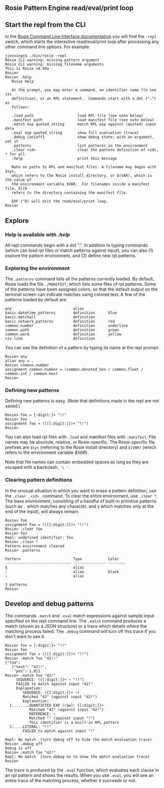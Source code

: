 ## Rosie Pattern Engine read/eval/print loop

## Start the repl from the CLI

In the [Rosie Command Line Interface documentation](cli.md) you will find the
`-repl` switch, which starts the interactive read/eval/print loop after
processing any other command line options.  For example:

```
jjennings$ ./bin/rosie -repl
Rosie CLI warning: missing pattern argument
Rosie CLI warning: missing filename arguments
This is Rosie v0.99a
Rosie> 
Rosie> .help
   Rosie Help

   At the prompt, you may enter a command, an identifier name (to see its
   definition), or an RPL statement.  Commands start with a dot (".") as
   follows:

   .load path                    load RPL file (see note below)
   .manifest path                load manifest file (see note below)
   .match exp quoted_string      match RPL exp against (quoted) input data
   .eval exp quoted_string       show full evaluation (trace)
   .debug {on|off}               show debug state; with an argument, set it
   .patterns                     list patterns in the environment
   .clear <id>                   clear the pattern definition of <id>, * for all
   .help                         print this message

   Note on paths to RPL and manifest files: A filename may begin with $sys,
   which refers to the Rosie install directory, or $(VAR), which is the value of
   the environment variable $VAR.  For filenames inside a manifest file, $lib
   refers to the directory containing the manifest file.

   EOF (^D) will exit the read/eval/print loop.
Rosie> 
```

## Explore

### Help is available with _.help_

All repl commands begin with a dot ".".  In addition to typing commands (which
can load rpl files or match patterns against input), you can also (1) explore
the pattern environment, and (2) define new rpl patterns.

### Exploring the environment

The `.patterns` command lists all the patterns currently loaded.  By default,
Rosie loads the file `./MANIFEST`, which lists some files of rpl patterns.  Some
of the patterns have been assigned colors, so that the default output on the
terminal screen can indicate matches using colored text.  A few of the patterns
loaded by default are:

``` 
any                            alias                   
basic.datetime_patterns        definition      blue    
basic.matchall                 definition              
basic.network_patterns         definition      red     
common.number                  definition      underline
common.path                    definition      green   
common.word                    definition      yellow  
csv.line                       definition              
```

You can see the definition of a pattern by typing its name at the repl prompt:

``` 
Rosie> any
alias any = .
Rosie> common.number
assignment common.number = (common.denoted_hex / common.float / common.int / common.hex)
Rosie> 
``` 

### Defining new patterns

Defining new patterns is easy.  (Note that definitions made in the repl are not
saved.)

``` 
Rosie> foo = [:digit:]+ "!!"
Rosie> foo
assignment foo = (([[:digit:]])+ "!!")
Rosie> 
```

You can also load rpl files with `.load` and manifest files with `.manifest`.
File names may be absolute, relative, or Rosie-specific.  The Rosie-specific
file prefixes are `$sys` (referring to the Rosie install directory) and `$(VAR)`
(which refers to the environment variable _$VAR_).

Note that file names can contain embedded spaces as long as they are escaped
with a backslash, `'\ '`.

### Clearing pattern definitions

In the unusual situation in which you want to erase a pattern definition, use
the `.clear _<id>_` command.  To clear the entire environment, use `.clear *`.
The base environment, consisting of a handful of built-in primitive patterns
(such as `.` which matches any character, and `$` which matches only at the end
of the input), will always remain.


``` 
Rosie> foo
assignment foo = (([[:digit:]])+ "!!")
Rosie> .clear foo
Rosie> foo
Repl: undefined identifier: foo
Rosie> .clear *
Pattern environment cleared
Rosie> .patterns

Pattern                        Type            Color 
------------------------------ --------------- --------
$                              alias 
.                              alias           black 
~                              alias 

3 patterns
Rosie>
``` 

## Develop and debug patterns

The commands `.match` and `.eval` match expressions against sample input
specified on the repl command line.  The `.match` command produces a match
(shown as a JSON structure) or a trace which details where the matching process
failed.  The `.debug` command will turn off this trace if you don't want to see
it.

``` 
Rosie> foo = [:digit:]+ "!!"
Rosie> foo
assignment foo = (([[:digit:]])+ "!!")
Rosie> .match foo "42!!"
{"foo": 
   {"text": "42!!", 
    "pos": 1.0}}
Rosie> .match foo "42!"
     SEQUENCE: ({[:digit:]}+ ~ "!!")
     FAILED to match against input "42!"
     Explanation:
        SEQUENCE: ({[:digit:]}+ ~)
        Matched "42" (against input "42!")
        Explanation:
  1........QUANTIFIED EXP (raw): {[:digit:]}+
           Matched "42" (against input "42!")
           REFERENCE: ~
           Matched "" (against input "!")
           This identifier is a built-in RPL pattern
  2.....LITERAL: "!!"
        FAILED to match against input "!"

Repl: No match  (turn debug off to hide the match evaluation trace)
Rosie> .debug off
Debug is off
Rosie> .match foo "42!"
Repl: No match  (turn debug on to show the match evaluation trace)
Rosie>
``` 

The trace is produced by the `.eval` function, which evaluates each clause in an
rpl pattern and shows the results.  When you use `.eval`, you will see an entire
trace of the matching process, whether it succeeds or not.




